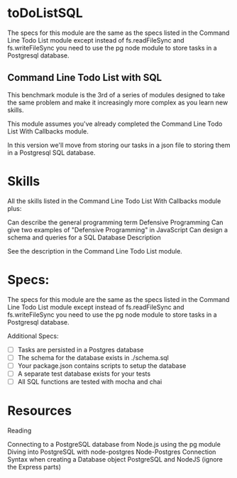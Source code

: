 # toDoListSQL
The specs for this module are the same as the specs listed in the Command Line Todo List module except instead of fs.readFileSync and fs.writeFileSync you need to use the pg node module to store tasks in a Postgresql database.


## Command Line Todo List with SQL

This benchmark module is the 3rd of a series of modules designed to take the same problem and make it increasingly more complex as you learn new skills.

This module assumes you've already completed the Command Line Todo List With Callbacks module.

In this version we'll move from storing our tasks in a json file to storing them in a Postgresql SQL database.

# Skills

All the skills listed in the Command Line Todo List With Callbacks module plus:

Can describe the general programming term Defensive Programming
Can give two examples of "Defensive Programming" in JavaScript
Can design a schema and queries for a SQL Database
Description

See the description in the Command Line Todo List module.

# Specs:

The specs for this module are the same as the specs listed in the Command Line Todo List module except instead of fs.readFileSync and fs.writeFileSync you need to use the pg node module to store tasks in a Postgresql database.

Additional Specs:

- [ ] Tasks are persisted in a Postgres database
- [ ] The schema for the database exists in ./schema.sql
- [ ] Your package.json contains scripts to setup the database
- [ ] A separate test database exists for your tests
- [ ] All SQL functions are tested with mocha and chai

# Resources

Reading

Connecting to a PostgreSQL database from Node.js using the pg module
Diving into PostgreSQL with node-postgres
Node-Postgres
Connection Syntax when creating a Database object
PostgreSQL and NodeJS (ignore the Express parts)
